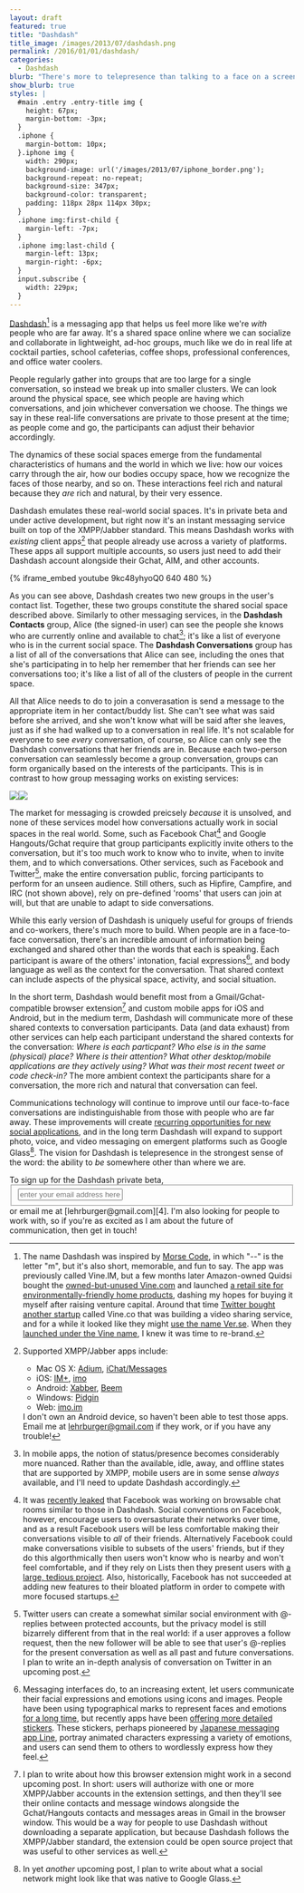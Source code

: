 ```yaml
---
layout: draft
featured: true
title: "Dashdash"
title_image: /images/2013/07/dashdash.png
permalink: /2016/01/01/dashdash/
categories:
  - Dashdash
blurb: "There's more to telepresence than talking to a face on a screen."
show_blurb: true
styles: |
  #main .entry .entry-title img {
    height: 67px;
    margin-bottom: -3px;
  }
  .iphone {
    margin-bottom: 10px;
  }.iphone img {
    width: 290px;
    background-image: url('/images/2013/07/iphone_border.png');
    background-repeat: no-repeat;
    background-size: 347px;
    background-color: transparent;
    padding: 118px 28px 114px 30px;
  }
  .iphone img:first-child {
    margin-left: -7px;
  }
  .iphone img:last-child {
    margin-left: 13px;
    margin-right: -6px;
  }
  input.subscribe {
    width: 229px;
  }
---
```

[Dashdash][1][^1] is a messaging app that helps us feel more like we're *with* people who are far away. It's a shared space online where we can socialize and collaborate in lightweight, ad-hoc groups, much like we do in real life at cocktail parties, school cafeterias, coffee shops, professional conferences, and office water coolers.

People regularly gather into groups that are too large for a single conversation, so instead we break up into smaller clusters. We can look around the physical space, see which people are having which conversations, and join whichever conversation we choose. The things we say in these real-life conversations are private to those present at the time; as people come and go, the participants can adjust their behavior accordingly. 

The dynamics of these social spaces emerge from the fundamental characteristics of humans and the world in which we live: how our voices carry through the air, how our bodies occupy space, how we recognize the faces of those nearby, and so on. These interactions feel rich and natural because they *are* rich and natural, by their very essence.

Dashdash emulates these real-world social spaces. It's in private beta and under active development, but right now it's an instant messaging service built on top of the XMPP/Jabber standard. This means Dashdash works with *existing* client apps[^2] that people already use across a variety of platforms. These apps all support multiple accounts, so users just need to add their Dashdash account alongside their Gchat, AIM, and other accounts.

{% iframe_embed youtube 9kc48yhyoQ0 640 480 %}

As you can see above, Dashdash creates two new groups in the user's contact list. Together, these two groups constitute the shared social space described above. Similarly to other messaging services, in the **Dashdash Contacts** group, Alice (the signed-in user) can see the people she knows who are currently online and available to chat[^3]; it's like a list of everyone who is in the current social space. The **Dashdash Conversations** group has a list of all of the conversations that Alice can see, including the ones that she's participating in to help her remember that her friends can see her conversations too; it's like a list of all of the clusters of people in the current space.

All that Alice needs to do to join a converasation is send a message to the appropriate item in her contact/buddy list. She can't see what was said before she arrived, and she won't know what will be said after she leaves, just as if she had walked up to a conversation in real life. It's not scalable for everyone to see *every* conversation, of course, so Alice can only see the Dashdash conversations that her friends are in. Because each two-person conversation can seamlessly become a group conversation, groups can form organically based on the interests of the participants. This is in contrast to how group messaging works on existing services:

<div class="iphone"><img src="/images/2013/07/market1.png"><img src="/images/2013/07/market2.png"></div>

The market for messaging is crowded preicsely *because* it is unsolved, and none of these services model how conversations actually work in social spaces in the real world. Some, such as Facebook Chat[^4] and Google Hangouts/Gchat require that group participants explicitly invite others to the conversation, but it's too much work to know who to invite, when to invite them, and to which conversations. Other services, such as Facebook and Twitter[^5], make the entire conversation public, forcing participants to perform for an unseen audience. Still others, such as Hipfire, Campfire, and IRC (not shown above), rely on pre-defined &#39;rooms&#39; that users can join at will, but that are unable to adapt to side conversations.

While this early version of Dashdash is uniquely useful for groups of friends and co-workers, there's much more to build. When people are in a face-to-face conversation, there's an incredible amount of information being exchanged and shared other than the words that each is speaking. Each participant is aware of the others' intonation, facial expressions[^6], and body language as well as the context for the conversation. That shared context can include aspects of the physical space, activity, and social situation.

In the short term, Dashdash would benefit most from a Gmail/Gchat-compatible browser extension[^7] and custom mobile apps for iOS and Android, but in the medium term, Dashdash will communicate more of these shared contexts to conversation participants. Data (and data exhaust) from other services can help each participant understand the shared contexts for the conversation: *Where is each particpant? Who else is in the same (physical) place? Where is their attention? What other desktop/mobile applications are they actively using? What was their most recent tweet or code check-in?* The more ambient context the participants share for a conversation, the more rich and natural that conversation can feel.

Communications technology will continue to improve until our face-to-face conversations are indistinguishable from those with people who are far away. These improvements will create [recurring opportunities for new social applications][3], and in the long term Dashdash will expand to support photo, voice, and video messaging on emergent platforms such as Google Glass[^8]. The vision for Dashdash is telepresence in the strongest sense of the word: the ability to *be* somewhere other than where we are.

<form action="http://dashdash.us1.list-manage.com/subscribe/post?u=67b33604cb44dc71cb2d30ab0&amp;id=c00b18f50c" method="post"  target="_blank" novalidate>To sign up for the Dashdash private beta, <fieldset role="subscribe"><input class="subscribe" type="text" name="EMAIL" placeholder="enter your email address here"/></fieldset> or email me at [lehrburger@gmail.com][4]. I'm also looking for people to work with, so if you're as excited as I am about the future of communication, then get in touch!
</form>

[^1]: The name Dashdash was inspired by [Morse Code](http://en.wikipedia.org/wiki/Morse_code), in which &#34;&#45;&#45;&#34;  is the letter &#34;m&#34;, but it's also short, memorable, and fun to say. The app was previously called Vine.IM, but a few months later Amazon-owned Quidsi bought the [owned-but-unused Vine.com](http://web.archive.org/web/20110202113611/http://vine.com/vine/Vine_Technology.html) and launched [a retail site for environmentally-friendly home products](http://bits.blogs.nytimes.com/2012/09/26/amazon-starts-a-shopping-site-for-the-environmental-crowd/), dashing my hopes for buying it myself after raising venture capital. Around that time [Twitter bought another startup](http://allthingsd.com/20121009/twitter-buys-vine-a-video-clip-company-that-never-launched/) called Vine.co that was building a video sharing service, and for a while it looked like they might [use the name Ver.se](/images/2013/07/verse.png). When they [launched under the Vine name](http://blog.twitter.com/2013/01/vine-new-way-to-share-video.html), I knew it was time to re-brand.

[^2]: Supported XMPP/Jabber apps include:<ul><li>Mac OS X: [Adium](http://adium.im/), [iChat/Messages](http://www.apple.com/osx/apps/#messages)</li><li>iOS: [IM+](http://itunes.apple.com/us/app/im+-instant-messenger/id285688934%22), [imo](http://itunes.apple.com/us/app/imo-messenger/id336435697)</li><li>Android: [Xabber](http://play.google.com/store/apps/details?id=com.xabber.android), [Beem](http://play.google.com/store/apps/details?id=com.beem.project.beem)</li><li>Windows: [Pidgin](http://www.pidgin.im/)</li><li>Web: [imo.im](http://imo.im/)</li></ul>I don't own an Android device, so haven't been able to test those apps. Email me at [lehrburger@gmail.com](mailto:lehrburger@gmail.com) if they work, or if you have any trouble!

[^3]: In mobile apps, the notion of status/presence becomes considerably more nuanced. Rather than the available, idle, away, and offline states that are supported by XMPP, mobile users are in some sense *always* available, and I'll need to update Dashdash accordingly.

[^4]: It was [recently leaked](http://techcrunch.com/2013/06/27/facebook-chat-rooms/) that Facebook was working on browsable chat rooms similar to those in Dashdash. Social conventions on Facebook, however, encourage users to oversasturate their networks over time, and as a result Facebook users will be less comfortable making their conversations visible to *all* of their friends. Alternatively Facebook could make conversations visible to subsets of the users' friends, but if they do this algorthmically then users won't know who is nearby and won't feel comfortable, and if they rely on Lists then they present users with [a large, tedious project](http://localhost:4000/2011/07/06/the-problem-with-circles-and-the-pleasure-of-carbon-copy/). Also, historically, Facebook has not succeeded at adding new features to their bloated platform in order to compete with more focused startups.

[^5]: Twitter users can create a somewhat similar social environment with @-replies between protected accounts, but the privacy model is still bizarrely different from that in the real world: if a user approves a follow request, then the new follower will be able to see that user's @-replies for the present conversation as well as all past and future conversations. I plan to write an in-depth analysis of conversation on Twitter in an upcoming post.

[^6]: Messaging interfaces do, to an increasing extent, let users communicate their facial expressions and emotions using icons and images. People have been using typographical marks to represent faces and emotions [for a long time](http://en.wikipedia.org/wiki/Emoticon#History), but recently apps have been [offering more detailed stickers](http://online.wsj.com/article/SB10001424127887324069104578531820453319946.html). These stickers, perhaps pioneered by [Japanese messaging app Line](http://line.naver.jp/en/), portray animated characters expressing a variety of emotions, and users can send them to others to wordlessly express how they feel.

[^7]: I plan to write about how this browser extension might work in a second upcoming post. In short: users will authorize with one or more XMPP/Jabber accounts in the extension settings, and then they'll see their online contacts and message windows alongside the Gchat/Hangouts contacts and messages areas in Gmail in the browser window. This would be a way for people to use Dashdash without downloading a separate application, but because Dashdash follows the XMPP/Jabber standard, the extension could be open source project that was useful to other services as well.

[^8]: In yet *another* upcoming post, I plan to write about what a social network might look like that was native to Google Glass.

 [1]: http://dashdash.com
 [2]: http://adium.im/
 [3]: /2013/07/01/the-last-great-social-network/
 [4]: mailto:lehrburger@gmail.com


